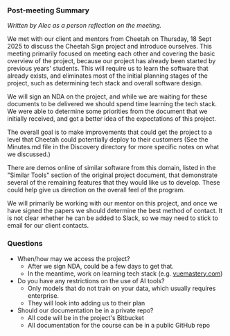 ### Post-meeting Summary

*Written by Alec as a person reflection on the meeting.*

We met with our client and mentors from Cheetah on Thursday, 18 Sept 2025 to discuss the Cheetah Sign project and introduce ourselves. This meeting primarily focused on meeting each other and covering the basic overview of the project, because our project has already been started by previous years' students. This will require us to learn the software that already exists, and eliminates most of the initial planning stages of the project, such as determining tech stack and overall software design. 

We will sign an NDA on the project, and while we are waiting for these documents to be delivered we should spend time learning the tech stack. We were able to determine some priorities from the document that we initially received, and got a better idea of the expectations of this project.

The overall goal is to make improvements that could get the project to a level that Cheetah could potentially deploy to their customers (See the Minutes.md file in the Discovery directory for more specific notes on what we discussed.)

There are demos online of similar software from this domain, listed in the "Similar Tools" section of the original project document, that demonstrate several of the remaining features that they would like us to develop. These could help give us direction on the overall feel of the program. 

We will primarily be working with our mentor on this project, and once we have signed the papers we should determine the best method of contact. It is not clear whether he can be added to Slack, so we may need to stick to email for our client contacts.


### Questions
- When/how may we access the project?
	- After we sign NDA, could be a few days to get that.
	- In the meantime, work on learning tech stack (e.g. [vuemastery.com](vuemastery.com))
- Do you have any restrictions on the use of AI tools?
	- Only models that do not train on your data, which usually requires enterprise.
	- They will look into adding us to their plan
- Should our documentation be in a private repo?
	- All code will be in the project's Bitbucket
	- All documentation for the course can be in a public GitHub repo
